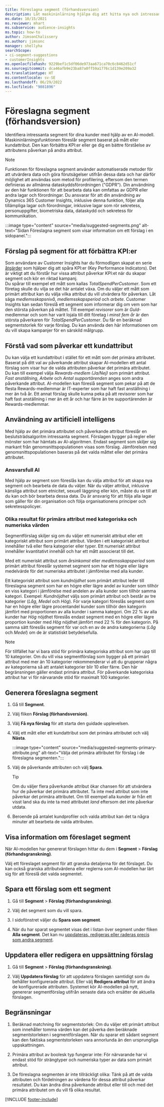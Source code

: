 ```yaml
---
title: Föreslagna segment (förhandsversion)
description: Låt maskininlärning hjälpa dig att hitta nya och intressant segment baserat på kundattribut.
ms.date: 10/15/2021
ms.reviewer: mhart
ms.subservice: audience-insights
ms.topic: how-to
author: JimsonChalissery
ms.author: jimsonc
manager: shellyha
searchScope:
- ci-segment-suggestions
- customerInsights
ms.openlocfilehash: 9229bef1c5df06de973aa671ca70c6c8462d51cf
ms.sourcegitcommit: dca46afb9e23ba87a0ff59a1776c1d139e209a32
ms.translationtype: HT
ms.contentlocale: sv-SE
ms.lasthandoff: 06/29/2022
ms.locfileid: "9081896"
---
```

# <a name="suggested-segments-preview"></a>Föreslagna segment (förhandsversion)

Identifiera intressanta segment för dina kunder med hjälp av en AI-modell. Maskininlärningsfunktionen föreslår segment baserat på mått eller kundattribut. Den kan förbättra KPI:er eller ge dig en bättre förståelse av attributens påverkan på andra attribut. 

> [!NOTE]
> Funktionen för föreslagna segment använder automatiserade metoder för att utvärdera data och göra förutsägelser utifrån dessa data och har därför möjlighet att användas som metod för profilering, eftersom den termen definieras av allmänna dataskyddsförordningen ("GDPR"). Din användning av den här funktionen för att bearbeta data kan omfattas av GDPR eller andra lagar och förordningar. Du ansvarar för att din användning av Dynamics 365 Customer Insights, inklusive denna funktion, följer alla tillämpliga lagar och förordningar, inklusive lagar som rör sekretess, personuppgifter, biometriska data, dataskydd och sekretess för kommunikation.

:::image type="content" source="media/suggested-segments.png" alt-text="Sidan Föreslagna segment som visar information om ett förslag i en sidopanel.":::

## <a name="suggested-segments-to-improve-your-kpis"></a>Förslag på segment för att förbättra KPI:er

Som användare av Customer Insights har du förmodligen skapat en serie [åtgärder](measures.md) som hjälper dig att spåra KPI:er (Key Performance Indicators). Det är viktigt att du förstår hur vissa attribut påverkar KPI:et när du skapar segment och kör en riktad kampanj.   
Du spårar till exempel ett mått som kallas *TotalSpendPerCustomer*. Som ett företag skulle du vilja se det här antalet växa. Om du väljer ett mått som primärt attribut kan du välja vilka attribut du vill utvärdera för påverkan. Låt säga *medlemsskapsnivå*, *medlemsskapsperiod* och *arbete*. Customer Insights kan sedan föreslå ett segment som informerar dig om vem som har den största påverkan på måttet. Till exempel *revisorer* som är *Guld*-medlemmar och som har varit lojala till ditt företag i *minst fem år* är den största påverkaren för *TotalSpendPerCustomer*. Du får en beräknad segmentstorlek för varje förslag. Du kan använda den här informationen om du vill skapa kampanjer för en särskild målgrupp.

## <a name="understand-what-influences-a-customer-attribute"></a>Förstå vad som påverkar ett kundattribut

Du kan välja ett kundattribut i stället för ett mått som det primära attributet. Baserat på ditt val av påverkande attribut skapar AI-modellen ett antal förslag som visar hur de valda attributen påverkar det primära attributet.   
Du kan till exempel välja *Rewards-medlem (Ja/Nej)* som primärt attribut. *Fast anställning*, *Arbete* och *Antal supportärenden* anges som andra påverkande attribut. AI-modellen kan föreslå segment som pekar på att de flesta Rewards-medlemmar är IT-experter som har haft fast anställning i mer än två år. Ett annat förslag skulle kunna peka på att revisorer som har haft fast anställning i mer än ett år och har färre än tre supportärenden är Rewards-medlemmar. 

## <a name="artificial-intelligence-usage"></a>Användning av artificiell intelligens

Med hjälp av det primära attributet och påverkande attribut föreslår en beslutsträdsalgoritm intressanta segment. Förslagen bygger på regler eller mönster som har hämtats av AI-algoritmen. Endast segment som skiljer sig markant från genomsnittspopulationen visas som förslag. Jämförelsen med genomsnittspopulationen baseras på det valda måttet eller det primära attributet.

### <a name="responsible-ai"></a>Ansvarsfull AI

Med hjälp av segment som föreslås kan du välja attribut för att skapa nya segment och bearbeta de data du väljer. När du väljer attribut, inklusive känsliga attribut som etnicitet, sexuell läggning eller kön, måste du se till att du kan och bör bearbeta dessa data. Du är ansvarig för att följa alla lagar som gäller för din organisation och följa organisationens principer och sekretesspolicyer.

### <a name="different-results-for-primary-attributes-with-categorical-and-numeric-values"></a>Olika resultat för primära attribut med kategoriska och numeriska värden

Segmentförslag skiljer sig om du väljer ett numeriskt attribut eller ett kategoriskt attribut som primärt attribut. Värden i ett kategoriskt attribut innehåller två eller flera kategorier eller typer. Ett numeriskt attribut innehåller kvantitativt innehåll och har ett mått associerat till det.

Med ett numeriskt attribut som *årsinkomst* eller *medlemsskapsperiod* som primärt attribut föreslår systemet segment som har ett högre eller lägre medelvärde för det numeriska attributet i jämförelse med alla kunder.

Ett kategoriskt attribut som *kundnöjdhet* som primärt attribut leder till föreslagna segment som har en högre eller lägre andel av kunder som tillhör en viss kategori i jämförelse med andelen av alla kunder som tillhör samma kategori. Exempel: *Kundnöjdhet* väljs som primärt attribut och består av tre kategorier (*Låg*, *Medel* och *Hög*). För varje kategori föreslås segment som har en högre eller lägre procentandel kunder som tillhör den kategorin jämfört med proportionen av alla kunder i samma kategori. Om 22 % av alla kunder har *Hög* nöjdhet föreslås endast segment med en högre eller lägre proportion kunder med *Hög* nöjdhet jämfört med 22 % för den kategorin. På samma sätt föreslås segment för var och en av de andra kategorierna (*Låg* och *Medel*) om de är statistiskt betydelsefulla.

> [!NOTE]
> För tillfället har vi bara stöd för primära kategoriska attribut som har upp till 10 kategorier. Om du vill visa segmentförslag som bygger på ett primärt attribut med mer än 10 kategorier rekommenderar vi att du grupperar några av kategorierna så att antalet kategorier blir 10 eller färre. Den här begränsningen gäller endast primära attribut. För påverkande kategoriska attribut har vi för närvarande stöd för maximalt 100 kategorier.

## <a name="generate-suggested-segments"></a>Generera föreslagna segment

1. Gå till **Segment**.

1. Välj fliken **Förslag (förhandsversion)**.

1. Välj **Få nya förslag** för att starta den guidade upplevelsen.

1. Välj ett mått eller ett kundattribut som det primära attributet och välj **Nästa**.

   :::image type="content" source="media/suggested-segments-primary-attribute.png" alt-text="Välja det primära attributet för förslag i de föreslagna segmenten.":::

1. Välj de påverkande attributen och välj **Spara**.
   
   > [!TIP]
   > Om du väljer flera påverkande attribut ökar chansen för att utvärdera hur de påverkar det primära attributet. Ta inte med attribut som inte påverkar det primära attributet. Om till exempel alla kunder är från ett visst land ska du inte ta med attributet *land* eftersom det inte påverkar utdata.

1. Beroende på antalet kundprofiler och valda attribut kan det ta några minuter att bearbeta de valda attributen. 

## <a name="view-details-of-a-suggested-segment"></a>Visa information om föreslaget segment

När AI-modellen har genererat förslagen hittar du dem i **Segment** > **Förslag (förhandsgranskning)**.
 
Välj ett föreslaget segment för att granska detaljerna för det förslaget. Du kan också granska attributvärdena eller reglerna som AI-modellen har lärt sig för att föreslå det valda segmentet.

## <a name="save-a-suggestion-as-a-segment"></a>Spara ett förslag som ett segment

1. Gå till **Segment** > **Förslag (förhandsgranskning)**.

1. Välj det segment som du vill spara. 

1. I sidofönstret väljer du **Spara som segment**. 

1. När du har sparat segmentet visas det i listan över segment under fliken **Alla segment**. Det kan nu [uppdateras, redigeras eller raderas precis som andra segment](segments.md).

## <a name="refresh-or-edit-a-set-of-suggestions"></a>Uppdatera eller redigera en uppsättning förslag

1. Gå till **Segment** > **Förslag (förhandsgranskning)**.

1. Välj **Uppdatera förslag** för att uppdatera förslagen samtidigt som du behåller konfigurerade attribut. Eller välj **Redigera attribut** för att ändra de konfigurerade attributen. Systemet kör AI-modellen på nytt, genererar segmentförslag utifrån senaste data och ersätter de aktuella förslagen.

## <a name="limitations"></a>Begränsningar

1. Beräknad matchning för segmentstorlek: Om du väljer ett primärt attribut som innehåller tomma värden kan det påverka den beräknade segmentstorleken i segmentförslagen. När du sparar ett sådant segment kan den faktiska segmentstorleken vara annorlunda än den ursprungliga uppskattningen.
 
2. Primära attribut av boolesk typ fungerar inte: För närvarande har vi endast stöd för strängtyper och numeriska typer av data som primärt attribut.

3. De föreslagna segmenten är inte tillräckligt olika: Tänk på att de valda attributen och fördelningen av värdena för dessa attribut påverkar resultatet. Du kan ändra dina påverkande attribut eller till och med det primära attributet om du vill få olika resultat.



[!INCLUDE [footer-include](includes/footer-banner.md)]